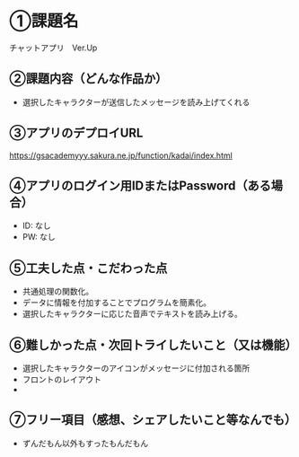 # ①課題名
チャットアプリ　Ver.Up

## ②課題内容（どんな作品か）
- 選択したキャラクターが送信したメッセージを読み上げてくれる


## ③アプリのデプロイURL
https://gsacademyyy.sakura.ne.jp/function/kadai/index.html


## ④アプリのログイン用IDまたはPassword（ある場合）
- ID: なし
- PW: なし

## ⑤工夫した点・こだわった点
- 共通処理の関数化。
- データに情報を付加することでプログラムを簡素化。
- 選択したキャラクターに応じた音声でテキストを読み上げる。

## ⑥難しかった点・次回トライしたいこと（又は機能）
- 選択したキャラクターのアイコンがメッセージに付加される箇所
- フロントのレイアウト
- 

## ⑦フリー項目（感想、シェアしたいこと等なんでも）
- ずんだもん以外もすったもんだもん
